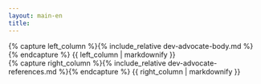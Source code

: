 ```yaml
---
layout: main-en
title:
---
```

<div class="two-columns">
  <div>
    {% capture left_column %}{% include_relative dev-advocate-body.md %}{% endcapture %}
    {{ left_column | markdownify }}
  </div>
  <div class="reference-projects">
    {% capture right_column %}{% include_relative dev-advocate-references.md %}{% endcapture %}
    {{ right_column | markdownify }}
  </div>
</div>